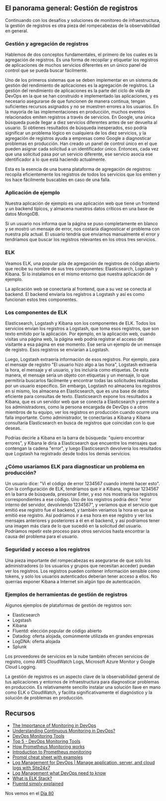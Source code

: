 ## El panorama general: Gestión de registros

Continuando con los desafíos y soluciones de monitoreo de infraestructura, la gestión de registros es otra pieza del rompecabezas de la observabilidad en general.

### Gestión y agregación de registros

Hablemos de dos conceptos fundamentales, el primero de los cuales es la agregación de registros. Es una forma de recopilar y etiquetar los registros de aplicaciones de muchos servicios diferentes en un único panel de control que se pueda buscar fácilmente.

Uno de los primeros sistemas que se deben implementar en un sistema de gestión del rendimiento de aplicaciones es la agregación de registros. La gestión del rendimiento de aplicaciones es la parte del ciclo de vida de DevOps en la que se han construido e implementado las aplicaciones, y es necesario asegurarse de que funcionen de manera continua, tengan suficientes recursos asignados y no se muestren errores a los usuarios. En la mayoría de las implementaciones en producción, muchos eventos relacionados emiten registros a través de servicios. En Google, una única búsqueda puede llegar a diez servicios diferentes antes de ser devuelta al usuario. Si obtienes resultados de búsqueda inesperados, eso podría significar un problema lógico en cualquiera de los diez servicios, y la agregación de registros ayuda a empresas como Google a diagnosticar problemas en producción. Han creado un panel de control único en el que pueden asignar cada solicitud a un identificador único. Entonces, cada vez que una solicitud pasa por un servicio diferente, ese servicio asocia ese identificador a lo que está haciendo actualmente.

Esta es la esencia de una buena plataforma de agregación de registros: recopila eficientemente los registros de todos los servicios que los emiten y los hace fácilmente buscables en caso de una falla.

### Aplicación de ejemplo

Nuestra aplicación de ejemplo es una aplicación web que tiene un frontend y un backend típicos, y almacena nuestros datos críticos en una base de datos MongoDB.

Si un usuario nos informa que la página se puso completamente en blanco y se mostró un mensaje de error, nos costaría diagnosticar el problema con nuestra pila actual. El usuario tendría que enviarnos manualmente el error y tendríamos que buscar los registros relevantes en los otros tres servicios.

### ELK

Veamos ELK, una popular pila de agregación de registros de código abierto que recibe su nombre de sus tres componentes: Elasticsearch, Logstash y Kibana. Si lo instalamos en el mismo entorno que nuestra aplicación de ejemplo.

La aplicación web se conectaría al frontend, que a su vez se conecta al backend. El backend enviaría los registros a Logstash y así es como funcionan estos tres componentes.

### Los componentes de ELK

Elasticsearch, Logstash y Kibana son los componentes de ELK. Todos los servicios envían los registros a Logstash, que toma esos registros, que son texto emitido por la aplicación. Por ejemplo, en la aplicación web, cuando visitas una página web, la página web podría registrar el acceso del visitante a esa página en ese momento. Ese sería un ejemplo de un mensaje de registro. Esos registros se enviarían a Logstash.

Luego, Logstash extraería información de esos registros. Por ejemplo, para el mensaje de registro "El usuario hizo algo a las hora", Logstash extraería la hora, el mensaje y el usuario, y los incluiría como etiquetas. De esta manera, el mensaje sería un objeto con etiquetas y un mensaje, lo que permitiría buscarlos fácilmente y encontrar todas las solicitudes realizadas por un usuario específico. Sin embargo, Logstash no almacena los registros en sí mismo, los almacena en Elasticsearch, que es una base de datos eficiente para consultas de texto. Elasticsearch expone los resultados a Kibana, que es un servidor web que se conecta a Elasticsearch y permite a los administradores, como la persona encargada de DevOps o a otros miembros de tu equipo, ver los registros en producción cuando ocurre una falla importante. Como administrador, te conectarías a Kibana y Kibana consultaría Elasticsearch en busca de registros que coincidan con lo que deseas. 

Podrías decirle a Kibana en la barra de búsqueda: "quiero encontrar errores", y Kibana le diría a Elasticsearch que encuentre los mensajes que contengan la cadena "error", y luego Elasticsearch devolvería los resultados que Logstash ha registrado desde todos los demás servicios.

### ¿Cómo usaríamos ELK para diagnosticar un problema en producción?

Un usuario dice: "Vi el código de error 1234567 cuando intenté hacer esto". Con la configuración de ELK, tendríamos que ir a Kibana, ingresar 1234567 en la barra de búsqueda, presionar Enter, y eso nos mostraría los registros correspondientes a ese código. Uno de los registros podría decir "error interno del servidor, devolviendo 1234567", y veríamos que el servicio que emitió ese registro fue el backend, y también veríamos la hora en que se emitió ese registro. Así podríamos ir a esa hora en ese registro y ver los mensajes anteriores y posteriores a él en el backend, y así podríamos tener una imagen más clara de lo que sucedió en la solicitud del usuario. Podríamos repetir este proceso para otros servicios hasta encontrar la causa del problema para el usuario.

### Seguridad y acceso a los registros

Una pieza importante del rompecabezas es asegurarse de que solo los administradores (o los usuarios y grupos que necesitan acceder) puedan ver los registros. Los registros pueden contener información sensible como tokens, y solo los usuarios autenticados deberían tener acceso a ellos. No querrías exponer Kibana a Internet sin algún tipo de autenticación.

### Ejemplos de herramientas de gestión de registros

Algunos ejemplos de plataformas de gestión de registros son:

- Elasticsearch
- Logstash
- Kibana
- Fluentd: elección popular de código abierto
- Datadog: oferta alojada, comúnmente utilizada en grandes empresas
- LogDNA: oferta alojada
- Splunk

Los proveedores de servicios en la nube también ofrecen servicios de registro, como AWS CloudWatch Logs, Microsoft Azure Monitor y Google Cloud Logging.

La gestión de registros es un aspecto clave de la observabilidad general de tus aplicaciones y entornos de infraestructura para diagnosticar problemas en producción. Es relativamente sencillo instalar una solución llave en mano como ELK o CloudWatch, y facilita significativamente el diagnóstico y la solución de problemas en producción.

## Recursos

- [The Importance of Monitoring in DevOps](https://www.devopsonline.co.uk/the-importance-of-monitoring-in-devops/)
- [Understanding Continuous Monitoring in DevOps?](https://medium.com/devopscurry/understanding-continuous-monitoring-in-devops-f6695b004e3b)
- [DevOps Monitoring Tools](https://www.youtube.com/watch?v=Zu53QQuYqJ0)
- [Top 5 - DevOps Monitoring Tools](https://www.youtube.com/watch?v=4t71iv_9t_4)
- [How Prometheus Monitoring works](https://www.youtube.com/watch?v=h4Sl21AKiDg)
- [Introduction to Prometheus monitoring](https://www.youtube.com/watch?v=5o37CGlNLr8)
- [Promql cheat sheet with examples](https://www.containiq.com/post/promql-cheat-sheet-with-examples)
- [Log Management for DevOps | Manage application, server, and cloud logs with Site24x7](https://www.youtube.com/watch?v=J0csO_Shsj0)
- [Log Management what DevOps need to know](https://devops.com/log-management-what-devops-teams-need-to-know/)
- [What is ELK Stack?](https://www.youtube.com/watch?v=4X0WLg05ASw)
- [Fluentd simply explained](https://www.youtube.com/watch?v=5ofsNyHZwWE&t=14s)

Nos vemos en el [Día 80](day80.md)
